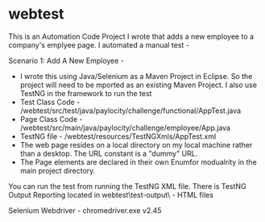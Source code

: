 # webtest
This is an Automation Code Project I wrote that adds a new employee to a company's emplyee page. I automated a manual test - 

Scenario 1: Add A New Employee - 
- I wrote this using Java/Selenium as a Maven Project in Eclipse. So the project will need to be mported as an existing Maven Project. I also use TestNG in the framework to run the test
- Test Class Code - /webtest/src/test/java/paylocity/challenge/functional/AppTest.java
- Page Class Code - /webtest/src/main/java/paylocity/challenge/employee/App.java
- TestNG file - /webtest/resources/TestNGXmls/AppTest.xml
- The web page resides on a local directory on my local machine rather than a desktop. The URL constant is a "dummy" URL.
- The Page elements are declared in their own Enumfor modualrity in the main project directory. 

You can run the test from running the TestNG XML file. There is TestNG Output Reporting located in webtest\test-output\ - HTML files

Selenium Webdriver - chromedriver.exe v2.45
